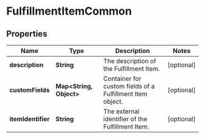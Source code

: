 

# FulfillmentItemCommon


## Properties

| Name | Type | Description | Notes |
|------------ | ------------- | ------------- | -------------|
|**description** | **String** | The description of the Fulfillment Item.  |  [optional] |
|**customFields** | **Map&lt;String, Object&gt;** | Container for custom fields of a Fulfillment Item object.  |  [optional] |
|**itemIdentifier** | **String** | The external identifier of the Fulfillment Item.  |  [optional] |



